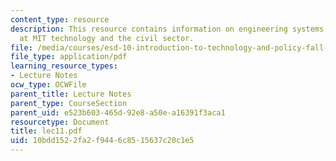 ```yaml
---
content_type: resource
description: This resource contains information on engineering systems development
  at MIT technology and the civil sector.
file: /media/courses/esd-10-introduction-to-technology-and-policy-fall-2006/10bdd1522fa2f9446c8515637c20c1e5_lec11.pdf
file_type: application/pdf
learning_resource_types:
- Lecture Notes
ocw_type: OCWFile
parent_title: Lecture Notes
parent_type: CourseSection
parent_uid: e523b603-465d-92e8-a50e-a16391f3aca1
resourcetype: Document
title: lec11.pdf
uid: 10bdd152-2fa2-f944-6c85-15637c20c1e5
---
```

